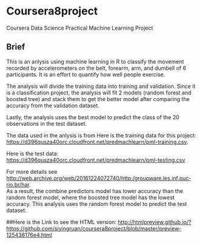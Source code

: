 # Coursera8project
Coursera Data Science Practical Machine Learning Project

## Brief

This is an anlysis using machine learning in R to classify the movement recorded by accelerometers on the belt, forearm, arm, and dumbell of 6 participants. It is an effort to quantify how well people exercise.

The analysis will divide the training data into training and validation. Since it is a classification project, the analysis will fit 2 models (random forest and boosted tree) and stack them to get the better model after comparing the accuracy from the validation dataset. 

Lastly, the analysis uses the best model to predict the class of the 20 observations in the test dataset. 

The data used in the anlysis is from 
Here is the training data for this project:
<https://d396qusza40orc.cloudfront.net/predmachlearn/pml-training.csv>.

Here is the test data:
<https://d396qusza40orc.cloudfront.net/predmachlearn/pml-testing.csv>

For more details see <http://web.archive.org/web/20161224072740/http:/groupware.les.inf.puc-rio.br/har>.  
As a result, the combine predictors model has lower accuracy than the random forest model, where the boosted tree model has the lowest accuracy. This analysis uses the random forest model to predict the test dataset.

##Here is the Link to see the HTML version:
<http://htmlpreview.github.io/?https://github.com/siyingruan/coursera8project/blob/master/preview-125438176e4.html>